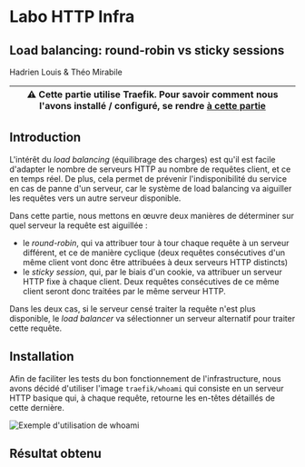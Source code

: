 # Labo HTTP Infra

## Load balancing: round-robin vs sticky sessions

Hadrien Louis & Théo Mirabile

| ⚠ Cette partie utilise Traefik. Pour savoir comment nous l'avons installé / configuré, se rendre [à cette partie](https://github.com/theomi/API-2021-HTTP-Infra/tree/master/traefik) |
| ------------------------------------------------------------------------------------------------------------------------------------------------------------------------------------ |

## Introduction

L'intérêt du _load balancing_ (équilibrage des charges) est qu'il est facile d'adapter le nombre de serveurs HTTP au nombre de requêtes client, et ce en temps réel. De plus, cela permet de prévenir l'indisponibilité du service en cas de panne d'un serveur, car le système de load balancing va aiguiller les requêtes vers un autre serveur disponible.

Dans cette partie, nous mettons en œuvre deux manières de déterminer sur quel serveur la requête est aiguillée :

- le _round-robin_, qui va attribuer tour à tour chaque requête à un serveur différent, et ce de manière cyclique (deux requêtes consécutives d'un même client vont donc être attribuées à deux serveurs HTTP distincts)
- le _sticky session_, qui, par le biais d'un cookie, va attribuer un serveur HTTP fixe à chaque client. Deux requêtes consécutives de ce même client seront donc traitées par le même serveur HTTP.

Dans les deux cas, si le serveur censé traiter la requête n'est plus disponible, le _load balancer_ va sélectionner un serveur alternatif pour traiter cette requête.

## Installation

Afin de faciliter les tests du bon fonctionnement de l'infrastructure, nous avons décidé d'utiliser l'image `traefik/whoami` qui consiste en un serveur HTTP basique qui, à chaque requête, retourne les en-têtes détaillés de cette dernière.

![Exemple d'utilisation de whoami](figures/whoami_example.png)

## Résultat obtenu
